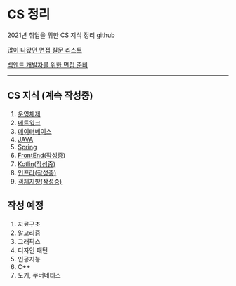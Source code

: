 # CS 정리

2021년 취업을 위한 CS 지식 정리 github

[많이 나왔던 면접 질문 리스트](https://github.com/SmiteFLame/CS-Study/blob/master/Question/README.md)

[백앤드 개발자를 위한 면접 준비](https://github.com/SmiteFLame/CS-Study/blob/master/Summary/README.md)

<hr>

## CS 지식 (계속 작성중)

1. [운영체제](https://github.com/SmiteFLame/CS-Study/blob/master/OS/README.md)
2. [네트워크](https://github.com/SmiteFLame/CS-Study/blob/master/NT/README.md)
3. [데이터베이스](https://github.com/SmiteFLame/CS-Study/blob/master/DB/README.md)
4. [JAVA](https://github.com/SmiteFLame/CS-Study/blob/master/JAVA/README.md)
5. [Spring](https://github.com/SmiteFLame/CS-Study/blob/master/Spring/README.md)
6. [FrontEnd(작성중)](https://github.com/SmiteFLame/CS-Study/blob/master/FrontEnd/README.md)
7. [Kotlin(작성중)](https://github.com/SmiteFLame/CS-Study/blob/master/Kotlin/README.md)
8. [인프라(작성중)](https://github.com/SmiteFLame/CS-Study/blob/master/Infra/README.md)
9. [객체지향(작성중)](https://github.com/SmiteFLame/CS-Study/blob/master/OOP/README.md)

## 작성 예정

1. 자료구조
2. 알고리즘
3. 그래픽스
4. 디자인 패턴
5. 인공지능
6. C++
7. 도커, 쿠버네티스
